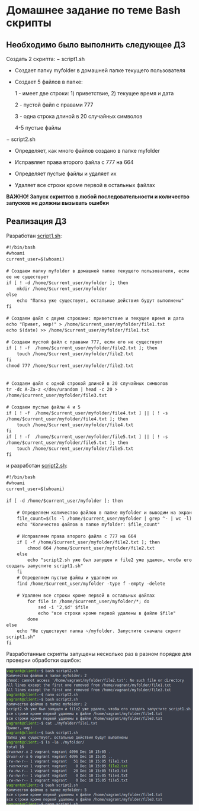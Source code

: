 # Домашнее задание по теме Bash скрипты

## Необходимо было выполнить следующее ДЗ

Создать 2 скрипта:
− script1.sh

+ Создает папку myfolder в домашней папке текущего пользователя
+ Создает 5 файлов в папке:

    1 - имеет две строки: 1) приветствие, 2) текущее время и дата

    2 - пустой файл с правами 777

    3 - одна строка длиной в 20 случайных символов

    4-5 пустые файлы

− script2.sh

+ Определяет, как много файлов создано в папке myfolder

+ Исправляет права второго файла с 777 на 664

+ Определяет пустые файлы и удаляет их

+ Удаляет все строки кроме первой в остальных файлах

**ВАЖНО! Запуск скриптов в любой последовательности и количество запусков не должны вызывать ошибки**

## Реализация ДЗ

Разработан [script1.sh](./script1.sh):

```
#!/bin/bash
#whoami
current_user=$(whoami)

# Создаем папку myfolder в домашней папке текущего пользователя, если ее не существует
if [ ! -d /home/$current_user/myfolder ]; then
	mkdir /home/$current_user/myfolder 
else
	echo "Папка уже существует, остальные действия будут выполнены"
fi

# Создаем файл с двумя строками: приветствие и текущее время и дата
echo "Привет, мир!" > /home/$current_user/myfolder/file1.txt
echo $(date) >> /home/$current_user/myfolder/file1.txt

# Создаем пустой файл с правами 777, если его не существует
if [ ! -f  /home/$current_user/myfolder/file2.txt ]; then
	touch /home/$current_user/myfolder/file2.txt
fi
chmod 777 /home/$current_user/myfolder/file2.txt


# Создаем файл с одной строкой длиной в 20 случайных символов
tr -dc A-Za-z </dev/urandom | head -c 20 > /home/$current_user/myfolder/file3.txt

# Создаем пустые файлы 4 и 5
if [ ! -f  /home/$current_user/myfolder/file4.txt ] || [ ! -s /home/$current_user/myfolder/file4.txt ]; then
	touch /home/$current_user/myfolder/file4.txt
fi
if [ ! -f  /home/$current_user/myfolder/file5.txt ] || [ ! -s /home/$current_user/myfolder/file5.txt ]; then
	touch /home/$current_user/myfolder/file5.txt
fi
```

и разработан [script2.sh](./script2.sh):

```
#!/bin/bash
#whoami
current_user=$(whoami)

if [ -d /home/$current_user/myfolder ]; then

	# Определяем количество файлов в папке myfolder и выводим на экран
	file_count=$(ls -l /home/$current_user/myfolder | grep ^- | wc -l)
	echo "Количество файлов в папке myfolder: $file_count"

	# Исправляем права второго файла с 777 на 664
	if [ -f /home/$current_user/myfolder/file2.txt ]; then	
		chmod 664 /home/$current_user/myfolder/file2.txt
	else
		echo "script2.sh уже был запущен и file2 уже удален, чтобы его создать запустите script1.sh"
	fi
	# Определяем пустые файлы и удаляем их
	find /home/$current_user/myfolder -type f -empty -delete

	# Удаляем все строки кроме первой в остальных файлах
    	for file in /home/$current_user/myfolder/*; do
        	sed -i '2,$d' $file
        	echo "все строки кроме первой удалены в файле $file"
    	done	
else
	echo "Не существует папка ~/myfolder. Запустите сначала скрипт script1.sh"
fi
```

Разработанные скрипты запущены несколько раз в разном порядке для проверки обработки ошибок:

![test_start](./start_scripts.png)